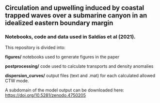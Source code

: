 ## Circulation and upwelling induced by coastal trapped waves over a submarine canyon in an idealized eastern boundary margin

### Notebooks, code and data used in Saldías et al (2021).

This repository is divided into:

**figures/**  notebooks used to generate figures in the paper

**postprocessing/** code used to calculate transports and density anomalies

**dispersion_curves/**  output files (text and .mat) for each calculated allowed CTW mode.

A subdomain of the model output can be downloaded here: https://doi.org/10.5281/zenodo.4750205

